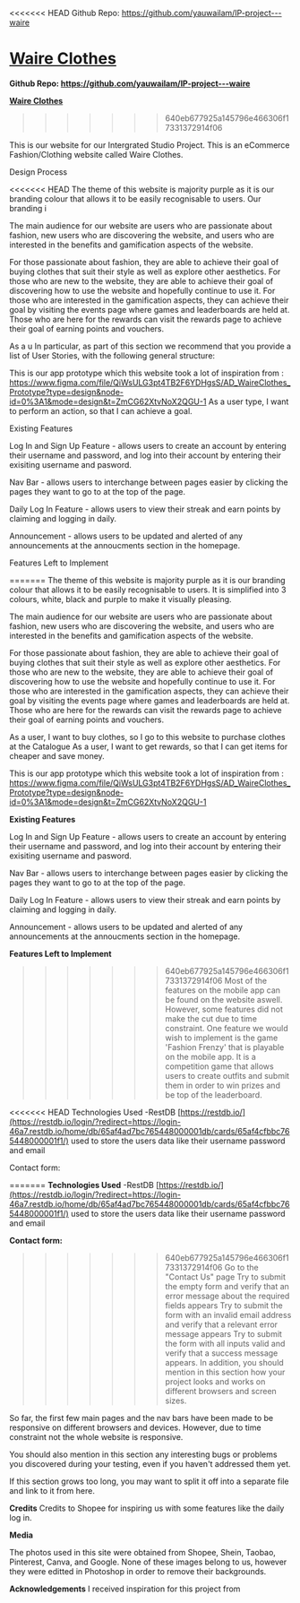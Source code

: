 <<<<<<< HEAD
Github Repo: https://github.com/yauwailam/IP-project---waire

<ins>Waire Clothes</ins>
=======
**Github Repo: https://github.com/yauwailam/IP-project---waire**

<ins>**Waire Clothes**</ins>
>>>>>>> 640eb677925a145796e466306f17331372914f06

This is our website for our Intergrated Studio Project. This is an eCommerce Fashion/Clothing website called Waire Clothes. 

Design Process

<<<<<<< HEAD
The theme of this website is majority purple as it is our branding colour that allows it to be easily recognisable to users. Our branding i

The main audience for our website are users who are passionate about fashion, new users who are discovering the website, and users who are interested in the benefits and gamification aspects of the website.

For those passionate about fashion, they are able to achieve their goal of buying clothes that suit their style as well as explore other aesthetics. For those who are new to the website, they are able to achieve their goal of discovering how to use the website and hopefully continue to use it. For those who are interested in the gamification aspects, they can achieve their goal by visiting the events page where games and leaderboards are held at. Those who are here for the rewards can visit the rewards page to achieve their goal of earning points and vouchers.

As a u
In particular, as part of this section we recommend that you provide a list of User Stories, with the following general structure:

This is our app prototype which this website took a lot of inspiration from : https://www.figma.com/file/QiWsULG3pt4TB2F6YDHgsS/AD_WaireClothes_Prototype?type=design&node-id=0%3A1&mode=design&t=ZmCG62XtvNoX2QGU-1
As a user type, I want to perform an action, so that I can achieve a goal.

Existing Features

Log In and Sign Up Feature - allows users to create an account by entering their username and password, and log into their account by entering their exisiting username and pasword.

Nav Bar - allows users to interchange between pages easier by clicking the pages they want to go to at the top of the page.

Daily Log In Feature - allows users to view their streak and earn points by claiming and logging in daily.

Announcement - allows users to be updated and alerted of any announcements at the annoucments section in the homepage.

Features Left to Implement

=======
The theme of this website is majority purple as it is our branding colour that allows it to be easily recognisable to users. It is simplified into 3 colours, white, black and purple to make it visually pleasing. 

The main audience for our website are users who are passionate about fashion, new users who are discovering the website, and users who are interested in the benefits and gamification aspects of the website.

For those passionate about fashion, they are able to achieve their goal of buying clothes that suit their style as well as explore other aesthetics. For those who are new to the website, they are able to achieve their goal of discovering how to use the website and hopefully continue to use it. For those who are interested in the gamification aspects, they can achieve their goal by visiting the events page where games and leaderboards are held at. Those who are here for the rewards can visit the rewards page to achieve their goal of earning points and vouchers.

As a user, I want to buy clothes, so I go to this website to purchase clothes at the Catalogue
As a user, I want to get rewards, so that I can get items for cheaper and save money.

This is our app prototype which this website took a lot of inspiration from : https://www.figma.com/file/QiWsULG3pt4TB2F6YDHgsS/AD_WaireClothes_Prototype?type=design&node-id=0%3A1&mode=design&t=ZmCG62XtvNoX2QGU-1

**Existing Features**

Log In and Sign Up Feature - allows users to create an account by entering their username and password, and log into their account by entering their exisiting username and pasword.

Nav Bar - allows users to interchange between pages easier by clicking the pages they want to go to at the top of the page.

Daily Log In Feature - allows users to view their streak and earn points by claiming and logging in daily.

Announcement - allows users to be updated and alerted of any announcements at the annoucments section in the homepage.

**Features Left to Implement**

>>>>>>> 640eb677925a145796e466306f17331372914f06
Most of the features on the mobile app can be found on the website aswell. However, some features did not make the cut due to time constraint. One feature we would wish to implement is the game 'Fashion Frenzy' that is playable on the mobile app. It is a competition game that allows users to create outfits and submit them in order to win prizes and be top of the leaderboard.


<<<<<<< HEAD
Technologies Used
-RestDB [https://restdb.io/](https://restdb.io/login/?redirect=https://login-46a7.restdb.io/home/db/65af4ad7bc765448000001db/cards/65af4cfbbc765448000001f1/)  used to store the users data like their username password and email

Contact form:

=======
**Technologies Used**
-RestDB [https://restdb.io/](https://restdb.io/login/?redirect=https://login-46a7.restdb.io/home/db/65af4ad7bc765448000001db/cards/65af4cfbbc765448000001f1/)  used to store the users data like their username password and email

**Contact form:**

>>>>>>> 640eb677925a145796e466306f17331372914f06
Go to the "Contact Us" page
Try to submit the empty form and verify that an error message about the required fields appears
Try to submit the form with an invalid email address and verify that a relevant error message appears
Try to submit the form with all inputs valid and verify that a success message appears.
In addition, you should mention in this section how your project looks and works on different browsers and screen sizes.

So far, the first few main pages and the nav bars have been made to be responsive on different browsers and devices. However, due to time constraint not the whole website is responsive.  

You should also mention in this section any interesting bugs or problems you discovered during your testing, even if you haven't addressed them yet.

If this section grows too long, you may want to split it off into a separate file and link to it from here.

**Credits**
Credits to Shopee for inspiring us with some features like the daily log in.

**Media**

The photos used in this site were obtained from Shopee, Shein, Taobao, Pinterest, Canva, and Google. None of these images belong to us, however they were editted in Photoshop in order to remove their backgrounds.

**Acknowledgements**
I received inspiration for this project from 
